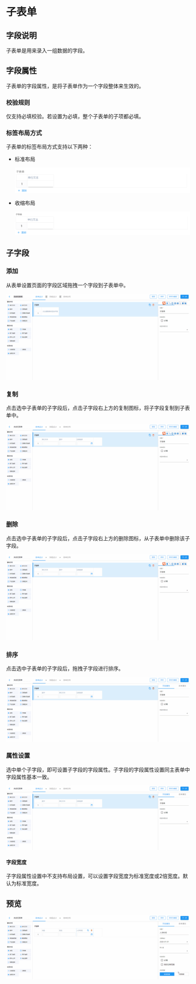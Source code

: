 # 子表单

## 字段说明

子表单是用来录入一组数据的字段。

## 字段属性

子表单的字段属性，是将子表单作为一个字段整体来生效的。

### 校验规则

仅支持必填校验。若设置为必填，整个子表单的子项都必填。

### 标签布局方式

子表单的标签布局方式支持以下两种：

- 标准布局

  ![image-20210223150721664](images/subform-layout-s.png)

- 收缩布局

  ![image-20210223150621457](images/subform-layout-shrinl.png) 

## 子字段

### 添加

从表单设置页面的字段区域拖拽一个字段到子表单中。

![](images/subform-add-field.gif)

### 复制

点击选中子表单的子字段后，点击子字段右上方的复制图标，将子字段复制到子表单中。

![](images/subform-copy-field.gif)

### 删除

点击选中子表单的子字段后，点击子字段右上方的删除图标，从子表单中删除该子字段。

![](images/subform-delete-field.gif)

### 排序

点击选中子表单的子字段后，拖拽子字段进行排序。

![](images/subform-sort-field.gif)

### 属性设置

选中单个子字段，即可设置子字段的字段属性。子字段的字段属性设置同主表单中字段属性基本一致。

![](images/subform-edit-field.gif)



#### 字段宽度

子字段属性设置中不支持布局设置，可以设置字段宽度为标准宽度或2倍宽度。默认为标准宽度。

## 预览

![](images/subform-preview.gif)